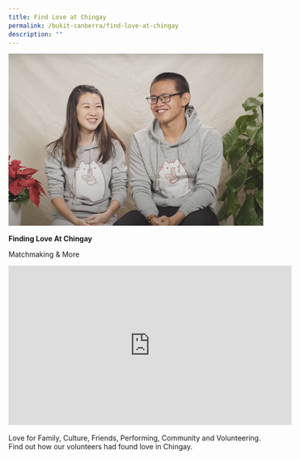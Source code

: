 ```yaml
---
title: Find Love at Chingay
permalink: /bukit-canberra/find-love-at-chingay
description: ""
---
```

![finding love at chingay](/images/Events/finding%20love%20at%20chingay.png)


**Finding Love At Chingay**

Matchmaking & More

<iframe width="560" height="315" src="https://www.youtube.com/embed/QGwJJRqBJUE" title="YouTube video player" frameborder="0" allow="accelerometer; autoplay; clipboard-write; encrypted-media; gyroscope; picture-in-picture" allowfullscreen></iframe>

Love for Family, Culture, Friends, Performing, Community and Volunteering. Find out how our volunteers had found love in Chingay.